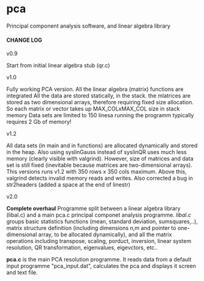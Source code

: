 pca
===

Principal component analysis software, and linear algebra library

#### CHANGE LOG

v0.9 

Start from initial linear algebra stub (qr.c)


v1.0

Fully working PCA version.
    All the linear algebra (matrix) functions are integrated
    All the data are stored statically, in the stack.
    the mlatrices are stored as two dimensional arrays, therefore
    requiring fixed size allocation.
    So each matrix or vector takes up MAX_COLxMAX_COL size in stack memory
    Data sets are limited to 150 linesa
    running the programm typically requires 2 Gb of memory!

v1.2

All data sets (in main and in functions) are allocated dynamically
    and stored in the heap. Also using syslinGauss instead of syslinQR uses much 
    less memory (clearly visible with valgrind). However, size of matrices and data 
    set is still fixed (inevitable because matrices are two-dimensional arrays).
    This versions runs v1.2 with 350 rows x 350 cols maximum.
    Above this, valgrind detects invalid memory reads and writes. 
    Also corrected a bug in str2headers (added a space at the end of linestr)

v2.0

__Complete overhaul__
    Programme split between a linear algebra library (libal.c) and a main pca.c
    principal componet analysis programme.
    *libal.c* groups  basic statistics functions (mean, standard deviation, 
    sumsquares,..), matrix structure definition (including dimensions n,m and 
    pointer to one-dimensional array, to be allocated dynamically), and all 
    the matrix operations including transpose, scaling, porduct, inversion,
    linear system resolution, QR transformation, eigenvalues, eigevctors, etc..

**pca.c** is the main PCA resolution programme. It reads data from  a 
    default input programme "pca_input.dat", calculates the pca and displays it
    screen and text file.
    

 
